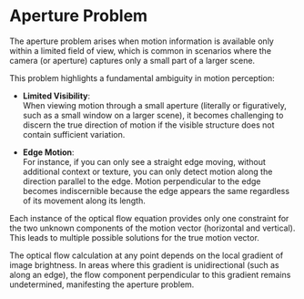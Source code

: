 # Aperture Problem

The aperture problem arises when motion information is available only within a limited field of view, which is common in scenarios where the camera (or aperture) captures only a small part of a larger scene.

This problem highlights a fundamental ambiguity in motion perception:

- **Limited Visibility**:  
  When viewing motion through a small aperture (literally or figuratively, such as a small window on a larger scene), it becomes challenging to discern the true direction of motion if the visible structure does not contain sufficient variation.

- **Edge Motion**:  
  For instance, if you can only see a straight edge moving, without additional context or texture, you can only detect motion along the direction parallel to the edge. Motion perpendicular to the edge becomes indiscernible because the edge appears the same regardless of its movement along its length.

Each instance of the optical flow equation provides only one constraint for the two unknown components of the motion vector (horizontal and vertical). This leads to multiple possible solutions for the true motion vector.

The optical flow calculation at any point depends on the local gradient of image brightness. In areas where this gradient is unidirectional (such as along an edge), the flow component perpendicular to this gradient remains undetermined, manifesting the aperture problem.
